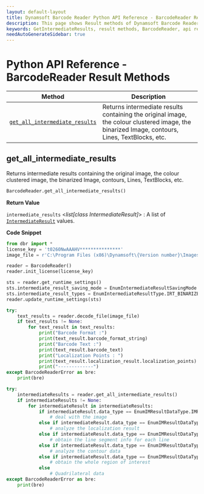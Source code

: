 ```yaml
---
layout: default-layout
title: Dynamsoft Barcode Reader Python API Reference - BarcodeReader Result Methods
description: This page shows Result methods of Dynamsoft Barcode Reader for Python SDK.
keywords: GetIntermediateResults, result methods, BarcodeReader, api reference, python
needAutoGenerateSidebar: true
---
```



# Python API Reference - BarcodeReader Result Methods

  | Method               | Description |
  |----------------------|-------------|
  | [`get_all_intermediate_results`](#get_all_intermediate_results) | Returns intermediate results containing the original image, the colour clustered image, the binarized Image, contours, Lines, TextBlocks, etc.  |


## get_all_intermediate_results

Returns intermediate results containing the original image, the colour clustered image, the binarized Image, contours, Lines, TextBlocks, etc.

```python
BarcodeReader.get_all_intermediate_results() 
```   

**Return Value**  

`intermediate_results` <*list[class IntermediateResult]*> : A list of [`IntermediateResult`](../class/IntermediateResult.md) values.

**Code Snippet**  

```python
from dbr import *
license_key = 't0260NwAAAHV***************'
image_file = r'C:\Program Files (x86)\Dynamsoft\{Version number}\Images\AllSupportedBarcodeTypes.tif'

reader = BarcodeReader()
reader.init_license(license_key)

sts = reader.get_runtime_settings()
sts.intermediate_result_saving_mode = EnumIntermediateResultSavingMode.IRSM_MEMORY
sts.intermediate_result_types = EnumIntermediateResultType.IRT_BINARIZED_IMAGE
reader.update_runtime_settings(sts)

try:
    text_results = reader.decode_file(image_file)
    if text_results != None:
        for text_result in text_results:
            print("Barcode Format :")
            print(text_result.barcode_format_string)
            print("Barcode Text :")
            print(text_result.barcode_text)
            print("Localization Points : ")
            print(text_result.localization_result.localization_points)
            print("-------------")
except BarcodeReaderError as bre:
    print(bre)

try: 
    intermediateResults = reader.get_all_intermediate_results()
    if intermediateResults != None:
        for intermediateResult in intermediateResults:
            if intermediateResult.data_type == EnumIMResultDataType.IMRDT_IMAGE
                # deal with the image
            else if intermediateResult.data_type == EnumIMResultDataType.IMRDT_LOCALIZATIONRESULT
                # analyze the localization result
            else if intermediateResult.data_type == EnumIMResultDataType.IMRDT_LINESEGMENT
                # obtain the line segment info for each line
            else if intermediateResult.data_type == EnumIMResultDataType.IMRDT_CONTOUR
                # analyze the contour data
            else if intermediateResult.data_type == EnumIMResultDataType.IMRDT_REGIONOFINTEREST
                # obtain the whole region of interest
            else
                # Quadrilateral data
except BarcodeReaderError as bre:
    print(bre)
```             
